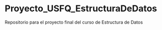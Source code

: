 # Proyecto_USFQ_EstructuraDeDatos
Repositorio para el proyecto final del curso de Estructura de Datos
